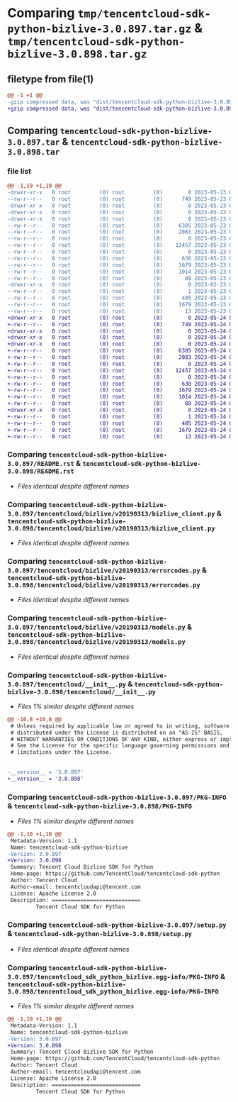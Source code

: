 # Comparing `tmp/tencentcloud-sdk-python-bizlive-3.0.897.tar.gz` & `tmp/tencentcloud-sdk-python-bizlive-3.0.898.tar.gz`

## filetype from file(1)

```diff
@@ -1 +1 @@
-gzip compressed data, was "dist/tencentcloud-sdk-python-bizlive-3.0.897.tar", last modified: Tue May 23 02:14:36 2023, max compression
+gzip compressed data, was "dist/tencentcloud-sdk-python-bizlive-3.0.898.tar", last modified: Wed May 24 01:46:04 2023, max compression
```

## Comparing `tencentcloud-sdk-python-bizlive-3.0.897.tar` & `tencentcloud-sdk-python-bizlive-3.0.898.tar`

### file list

```diff
@@ -1,19 +1,19 @@
-drwxr-xr-x   0 root         (0) root         (0)        0 2023-05-23 02:14:36.000000 tencentcloud-sdk-python-bizlive-3.0.897/
--rw-r--r--   0 root         (0) root         (0)      749 2023-05-23 02:14:36.000000 tencentcloud-sdk-python-bizlive-3.0.897/README.rst
-drwxr-xr-x   0 root         (0) root         (0)        0 2023-05-23 02:14:36.000000 tencentcloud-sdk-python-bizlive-3.0.897/tencentcloud/
-drwxr-xr-x   0 root         (0) root         (0)        0 2023-05-23 02:14:36.000000 tencentcloud-sdk-python-bizlive-3.0.897/tencentcloud/bizlive/
-drwxr-xr-x   0 root         (0) root         (0)        0 2023-05-23 02:14:36.000000 tencentcloud-sdk-python-bizlive-3.0.897/tencentcloud/bizlive/v20190313/
--rw-r--r--   0 root         (0) root         (0)     6305 2023-05-23 02:14:36.000000 tencentcloud-sdk-python-bizlive-3.0.897/tencentcloud/bizlive/v20190313/bizlive_client.py
--rw-r--r--   0 root         (0) root         (0)     2083 2023-05-23 02:14:36.000000 tencentcloud-sdk-python-bizlive-3.0.897/tencentcloud/bizlive/v20190313/errorcodes.py
--rw-r--r--   0 root         (0) root         (0)        0 2023-05-23 02:14:36.000000 tencentcloud-sdk-python-bizlive-3.0.897/tencentcloud/bizlive/v20190313/__init__.py
--rw-r--r--   0 root         (0) root         (0)    12457 2023-05-23 02:14:36.000000 tencentcloud-sdk-python-bizlive-3.0.897/tencentcloud/bizlive/v20190313/models.py
--rw-r--r--   0 root         (0) root         (0)        0 2023-05-23 02:14:36.000000 tencentcloud-sdk-python-bizlive-3.0.897/tencentcloud/bizlive/__init__.py
--rw-r--r--   0 root         (0) root         (0)      630 2023-05-23 02:14:36.000000 tencentcloud-sdk-python-bizlive-3.0.897/tencentcloud/__init__.py
--rw-r--r--   0 root         (0) root         (0)     1679 2023-05-23 02:14:36.000000 tencentcloud-sdk-python-bizlive-3.0.897/PKG-INFO
--rw-r--r--   0 root         (0) root         (0)     1014 2023-05-23 02:14:36.000000 tencentcloud-sdk-python-bizlive-3.0.897/setup.py
--rw-r--r--   0 root         (0) root         (0)       88 2023-05-23 02:14:36.000000 tencentcloud-sdk-python-bizlive-3.0.897/setup.cfg
-drwxr-xr-x   0 root         (0) root         (0)        0 2023-05-23 02:14:36.000000 tencentcloud-sdk-python-bizlive-3.0.897/tencentcloud_sdk_python_bizlive.egg-info/
--rw-r--r--   0 root         (0) root         (0)        1 2023-05-23 02:14:36.000000 tencentcloud-sdk-python-bizlive-3.0.897/tencentcloud_sdk_python_bizlive.egg-info/dependency_links.txt
--rw-r--r--   0 root         (0) root         (0)      485 2023-05-23 02:14:36.000000 tencentcloud-sdk-python-bizlive-3.0.897/tencentcloud_sdk_python_bizlive.egg-info/SOURCES.txt
--rw-r--r--   0 root         (0) root         (0)     1679 2023-05-23 02:14:36.000000 tencentcloud-sdk-python-bizlive-3.0.897/tencentcloud_sdk_python_bizlive.egg-info/PKG-INFO
--rw-r--r--   0 root         (0) root         (0)       13 2023-05-23 02:14:36.000000 tencentcloud-sdk-python-bizlive-3.0.897/tencentcloud_sdk_python_bizlive.egg-info/top_level.txt
+drwxr-xr-x   0 root         (0) root         (0)        0 2023-05-24 01:46:04.000000 tencentcloud-sdk-python-bizlive-3.0.898/
+-rw-r--r--   0 root         (0) root         (0)      749 2023-05-24 01:46:04.000000 tencentcloud-sdk-python-bizlive-3.0.898/README.rst
+drwxr-xr-x   0 root         (0) root         (0)        0 2023-05-24 01:46:04.000000 tencentcloud-sdk-python-bizlive-3.0.898/tencentcloud/
+drwxr-xr-x   0 root         (0) root         (0)        0 2023-05-24 01:46:04.000000 tencentcloud-sdk-python-bizlive-3.0.898/tencentcloud/bizlive/
+drwxr-xr-x   0 root         (0) root         (0)        0 2023-05-24 01:46:04.000000 tencentcloud-sdk-python-bizlive-3.0.898/tencentcloud/bizlive/v20190313/
+-rw-r--r--   0 root         (0) root         (0)     6305 2023-05-24 01:46:04.000000 tencentcloud-sdk-python-bizlive-3.0.898/tencentcloud/bizlive/v20190313/bizlive_client.py
+-rw-r--r--   0 root         (0) root         (0)     2083 2023-05-24 01:46:04.000000 tencentcloud-sdk-python-bizlive-3.0.898/tencentcloud/bizlive/v20190313/errorcodes.py
+-rw-r--r--   0 root         (0) root         (0)        0 2023-05-24 01:46:04.000000 tencentcloud-sdk-python-bizlive-3.0.898/tencentcloud/bizlive/v20190313/__init__.py
+-rw-r--r--   0 root         (0) root         (0)    12457 2023-05-24 01:46:04.000000 tencentcloud-sdk-python-bizlive-3.0.898/tencentcloud/bizlive/v20190313/models.py
+-rw-r--r--   0 root         (0) root         (0)        0 2023-05-24 01:46:04.000000 tencentcloud-sdk-python-bizlive-3.0.898/tencentcloud/bizlive/__init__.py
+-rw-r--r--   0 root         (0) root         (0)      630 2023-05-24 01:46:04.000000 tencentcloud-sdk-python-bizlive-3.0.898/tencentcloud/__init__.py
+-rw-r--r--   0 root         (0) root         (0)     1679 2023-05-24 01:46:04.000000 tencentcloud-sdk-python-bizlive-3.0.898/PKG-INFO
+-rw-r--r--   0 root         (0) root         (0)     1014 2023-05-24 01:46:04.000000 tencentcloud-sdk-python-bizlive-3.0.898/setup.py
+-rw-r--r--   0 root         (0) root         (0)       88 2023-05-24 01:46:04.000000 tencentcloud-sdk-python-bizlive-3.0.898/setup.cfg
+drwxr-xr-x   0 root         (0) root         (0)        0 2023-05-24 01:46:04.000000 tencentcloud-sdk-python-bizlive-3.0.898/tencentcloud_sdk_python_bizlive.egg-info/
+-rw-r--r--   0 root         (0) root         (0)        1 2023-05-24 01:46:04.000000 tencentcloud-sdk-python-bizlive-3.0.898/tencentcloud_sdk_python_bizlive.egg-info/dependency_links.txt
+-rw-r--r--   0 root         (0) root         (0)      485 2023-05-24 01:46:04.000000 tencentcloud-sdk-python-bizlive-3.0.898/tencentcloud_sdk_python_bizlive.egg-info/SOURCES.txt
+-rw-r--r--   0 root         (0) root         (0)     1679 2023-05-24 01:46:04.000000 tencentcloud-sdk-python-bizlive-3.0.898/tencentcloud_sdk_python_bizlive.egg-info/PKG-INFO
+-rw-r--r--   0 root         (0) root         (0)       13 2023-05-24 01:46:04.000000 tencentcloud-sdk-python-bizlive-3.0.898/tencentcloud_sdk_python_bizlive.egg-info/top_level.txt
```

### Comparing `tencentcloud-sdk-python-bizlive-3.0.897/README.rst` & `tencentcloud-sdk-python-bizlive-3.0.898/README.rst`

 * *Files identical despite different names*

### Comparing `tencentcloud-sdk-python-bizlive-3.0.897/tencentcloud/bizlive/v20190313/bizlive_client.py` & `tencentcloud-sdk-python-bizlive-3.0.898/tencentcloud/bizlive/v20190313/bizlive_client.py`

 * *Files identical despite different names*

### Comparing `tencentcloud-sdk-python-bizlive-3.0.897/tencentcloud/bizlive/v20190313/errorcodes.py` & `tencentcloud-sdk-python-bizlive-3.0.898/tencentcloud/bizlive/v20190313/errorcodes.py`

 * *Files identical despite different names*

### Comparing `tencentcloud-sdk-python-bizlive-3.0.897/tencentcloud/bizlive/v20190313/models.py` & `tencentcloud-sdk-python-bizlive-3.0.898/tencentcloud/bizlive/v20190313/models.py`

 * *Files identical despite different names*

### Comparing `tencentcloud-sdk-python-bizlive-3.0.897/tencentcloud/__init__.py` & `tencentcloud-sdk-python-bizlive-3.0.898/tencentcloud/__init__.py`

 * *Files 1% similar despite different names*

```diff
@@ -10,8 +10,8 @@
 # Unless required by applicable law or agreed to in writing, software
 # distributed under the License is distributed on an "AS IS" BASIS,
 # WITHOUT WARRANTIES OR CONDITIONS OF ANY KIND, either express or implied.
 # See the License for the specific language governing permissions and
 # limitations under the License.
 
 
-__version__ = '3.0.897'
+__version__ = '3.0.898'
```

### Comparing `tencentcloud-sdk-python-bizlive-3.0.897/PKG-INFO` & `tencentcloud-sdk-python-bizlive-3.0.898/PKG-INFO`

 * *Files 1% similar despite different names*

```diff
@@ -1,10 +1,10 @@
 Metadata-Version: 1.1
 Name: tencentcloud-sdk-python-bizlive
-Version: 3.0.897
+Version: 3.0.898
 Summary: Tencent Cloud Bizlive SDK for Python
 Home-page: https://github.com/TencentCloud/tencentcloud-sdk-python
 Author: Tencent Cloud
 Author-email: tencentcloudapi@tencent.com
 License: Apache License 2.0
 Description: ============================
         Tencent Cloud SDK for Python
```

### Comparing `tencentcloud-sdk-python-bizlive-3.0.897/setup.py` & `tencentcloud-sdk-python-bizlive-3.0.898/setup.py`

 * *Files identical despite different names*

### Comparing `tencentcloud-sdk-python-bizlive-3.0.897/tencentcloud_sdk_python_bizlive.egg-info/PKG-INFO` & `tencentcloud-sdk-python-bizlive-3.0.898/tencentcloud_sdk_python_bizlive.egg-info/PKG-INFO`

 * *Files 1% similar despite different names*

```diff
@@ -1,10 +1,10 @@
 Metadata-Version: 1.1
 Name: tencentcloud-sdk-python-bizlive
-Version: 3.0.897
+Version: 3.0.898
 Summary: Tencent Cloud Bizlive SDK for Python
 Home-page: https://github.com/TencentCloud/tencentcloud-sdk-python
 Author: Tencent Cloud
 Author-email: tencentcloudapi@tencent.com
 License: Apache License 2.0
 Description: ============================
         Tencent Cloud SDK for Python
```

